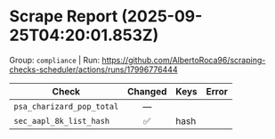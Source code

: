 # Scrape Report (2025-09-25T04:20:01.853Z)

Group: `compliance`  |  Run: https://github.com/AlbertoRoca96/scraping-checks-scheduler/actions/runs/17996776444

| Check | Changed | Keys | Error |
|---|:---:|:--|:--|
| `psa_charizard_pop_total` | — |  |  |
| `sec_aapl_8k_list_hash` | ✅ | hash |  |
